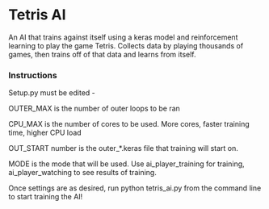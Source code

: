 # Tetris AI
An AI that trains against itself using a keras model and reinforcement learning to play the game Tetris. Collects data by playing thousands of games, then trains off of that data and learns from itself. 
### Instructions
Setup.py must be edited - 

OUTER_MAX is the number of outer loops to be ran

CPU_MAX is the number of cores to be used. More cores, faster training time, higher CPU load

OUT_START number is the outer_*.keras file that training will start on. 

MODE is the mode that will be used. Use ai_player_training for training, ai_player_watching to see results of training.


Once settings are as desired, run python tetris_ai.py from the command line to start training the AI!
